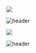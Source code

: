 



<img src="https://capsule-render.vercel.app/api?type=Waving&color=timeGradient&height=300&section=header&text=HI%20THERE&fontSize=90" />


![header](https://capsule-render.vercel.app/api?text=Hello%World!)

<img src="https://img.shields.io/badge/Flutter-3766AB?style=flat-square&logo=Flutter&logoColor=white"/></a>

![header](https://capsule-render.vercel.app/api?type=rounded&color=gradient&text=%20asdf%20&height=300&fontSize=100&textBg=true)

